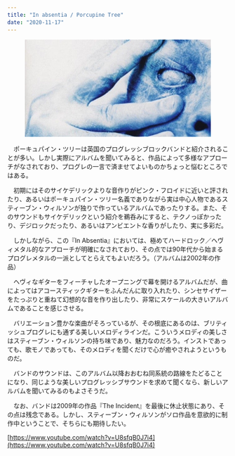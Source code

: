 ```yaml
---
title: "In absentia / Porcupine Tree"
date: "2020-11-17"
---
```


<figure>

![](/assets/nb1034ce58351_a3c7cdafa2f2f3aab2d4759c75833540.jpg)

</figure>

　ポーキュパイン・ツリーは英国のプログレッシブロックバンドと紹介されることが多い。しかし実際にアルバムを聞いてみると、作品によって多様なアプローチがなされており、プログレの一言で済ませてよいものかちょっと悩むところではある。

　初期にはそのサイケデリックよりな音作りがピンク・フロイドに近いと評されたり、あるいはポーキュパイン・ツリー名義でありながら実は中心人物であるスティーブン・ウィルソンが独りで作っているアルバムであったりする。また、そのサウンドもサイケデリックという紹介を鵜呑みにすると、テクノっぽかったり、デジロックだったり、あるいはアンビエントな香りがしたり、実に多彩だ。

　しかしながら、この『In Absentia』においては、極めてハードロック／ヘヴィメタル的なアプローチが明確になされており、その点では90年代から始まるプログレメタルの一派としてとらえてもよいだろう。（アルバムは2002年の作品）

　ヘヴィなギターをフィーチャしたオープニングで幕を開けるアルバムだが、曲によってはアコースティックギターをふんだんに取り入れたり、シンセサイザーをたっぷりと重ねて幻想的な音を作り出したり、非常にスケールの大きいアルバムであることを感じさせる。

　バリエーション豊かな楽曲がそろっているが、その根底にあるのは、ブリティッシュプログレにも通ずる美しいメロディラインだ。こういうメロディの美しさはスティーブン・ウィルソンの持ち味であり、魅力なのだろう。インストであっても、歌モノであっても、そのメロディを聞くだけで心が癒やされようというものだ。

　バンドのサウンドは、このアルバム以降おおむね同系統の路線をたどることになり、同じような美しいプログレッシブサウンドを求めて聞くなら、新しいアルバムを聞いてみるのもよさそうだ。

　なお、バンドは2009年の作品『The Incident』を最後に休止状態にあり、その点は残念である。しかし、スティーブン・ウィルソンがソロ作品を意欲的に制作中ということで、そちらにも期待したい。

[https://www.youtube.com/watch?v=U8sfqB0J7i4](https://www.youtube.com/watch?v=U8sfqB0J7i4)
